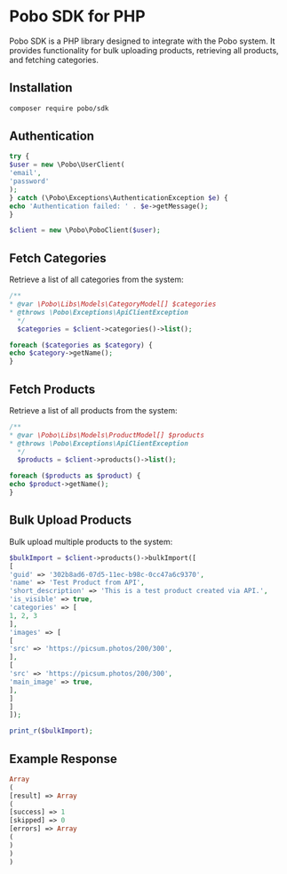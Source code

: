 # Pobo SDK for PHP

Pobo SDK is a PHP library designed to integrate with the Pobo system. It provides functionality for bulk uploading products, retrieving all products, and fetching categories.

## Installation

```bash
composer require pobo/sdk
```

## Authentication

```php
try {
$user = new \Pobo\UserClient(
'email',
'password'
);
} catch (\Pobo\Exceptions\AuthenticationException $e) {
echo 'Authentication failed: ' . $e->getMessage();
}

$client = new \Pobo\PoboClient($user);
```

## Fetch Categories

Retrieve a list of all categories from the system:

```php
/**
* @var \Pobo\Libs\Models\CategoryModel[] $categories
* @throws \Pobo\Exceptions\ApiClientException
  */
  $categories = $client->categories()->list();

foreach ($categories as $category) {
echo $category->getName();
}
```

## Fetch Products

Retrieve a list of all products from the system:

```php
/**
* @var \Pobo\Libs\Models\ProductModel[] $products
* @throws \Pobo\Exceptions\ApiClientException
  */
  $products = $client->products()->list();

foreach ($products as $product) {
echo $product->getName();
}
```

## Bulk Upload Products

Bulk upload multiple products to the system:

```php
$bulkImport = $client->products()->bulkImport([
[
'guid' => '302b8ad6-07d5-11ec-b98c-0cc47a6c9370',
'name' => 'Test Product from API',
'short_description' => 'This is a test product created via API.',
'is_visible' => true,
'categories' => [
1, 2, 3
],
'images' => [
[
'src' => 'https://picsum.photos/200/300',
],
[
'src' => 'https://picsum.photos/200/300',
'main_image' => true,
],
]
]
]);

print_r($bulkImport);
```

## Example Response

```php
Array
(
[result] => Array
(
[success] => 1
[skipped] => 0
[errors] => Array
(
)
)
)
```

